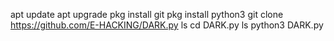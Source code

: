 apt update
apt upgrade
pkg install git
pkg install python3
git clone https://github.com/E-HACKING/DARK.py
ls
cd DARK.py
ls
python3 DARK.py

